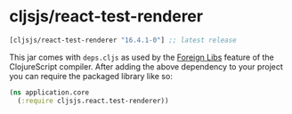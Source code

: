 # cljsjs/react-test-renderer

[](dependency)
```clojure
[cljsjs/react-test-renderer "16.4.1-0"] ;; latest release
```
[](/dependency)

This jar comes with `deps.cljs` as used by the [Foreign Libs][flibs] feature
of the ClojureScript compiler. After adding the above dependency to your project
you can require the packaged library like so:

```clojure
(ns application.core
  (:require cljsjs.react.test-renderer))
```

[flibs]: https://clojurescript.org/reference/packaging-foreign-deps
